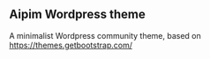 ## Aipim Wordpress theme

A minimalist Wordpress community theme, based on https://themes.getbootstrap.com/
